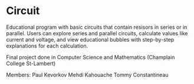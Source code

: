 # Circuit
Educational program with basic circuits that contain resisors in series or in parallel.
Users can explore series and parallel circuits, calculate values like current and voltage, and view educational bubbles with step-by-step explanations for each calculation.

Final project done in Computer Science and Mathematics (Champlain College St-Lambert)

Members:
Paul Kevorkov
Mehdi Kahouache
Tommy Constantineau
